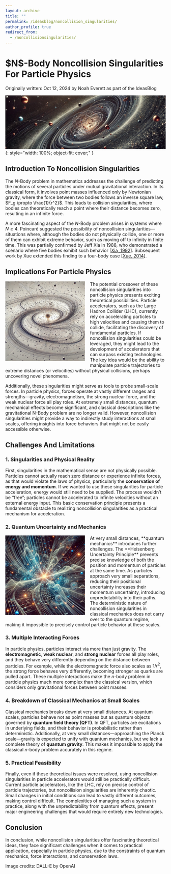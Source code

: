 ```yaml
---
layout: archive
title: ""
permalink: /ideasblog/noncollision_singularities/
author_profile: true
redirect_from:
  - /noncollisionsingularities/
---
```


<h1>$N$-Body Noncollision Singularities For Particle Physics</h1>
<p style="margin: 0;">Originally written: Oct 12, 2024 by Noah Everett as part of the IdeasBlog</p>

![Image 1](/images/noncollision.jpeg){: style="width: 100%; object-fit: cover;" }

## Introduction To Noncollision Singularities

The $N$-Body problem in mathematics addresses the challenge of predicting the motions of several particles under mutual gravitational interaction. In its classical form, it involves point masses influenced only by Newtonian gravity, where the force between two bodies follows an inverse square law, $F_g \propto \frac{1}{r^2}$. This leads to collision singularities, where bodies can theoretically reach a point where their distance becomes zero, resulting in an infinite force.

A more fascinating aspect of the $N$-Body problem arises in systems where $N \geq 4$. Poincaré suggested the possibility of noncollision singularities—situations where, although the bodies do not physically collide, one or more of them can exhibit extreme behavior, such as moving off to infinity in finite time. This was partially confirmed by Jeff Xia in 1988, who demonstrated a scenario where five bodies exhibit such behavior [[Xia, 1992](https://www.jstor.org/stable/2946572?origin=crossref)]. Subsequent work by Xue extended this finding to a four-body case [[Xue, 2014](https://arxiv.org/abs/1409.0048)].

## Implications For Particle Physics

<img src="/images/nbody.jpeg" style="max-height: 250px; max-width: 100%; margin-right: 16px; margin-bottom: 10px" align=left>
The potential crossover of these noncollision singularities into particle physics presents exciting theoretical possibilities. Particle accelerators, such as the Large Hadron Collider (LHC), currently rely on accelerating particles to high velocities and causing them to collide, facilitating the discovery of fundamental particles. If noncollision singularities could be leveraged, they might lead to the development of accelerators that can surpass existing technologies. The key idea would be the ability to manipulate particle trajectories to extreme distances (or velocities) without physical collisions, perhaps uncovering novel phenomena.

Additionally, these singularities might serve as tools to probe small-scale forces. In particle physics, forces operate at vastly different ranges and strengths—gravity, electromagnetism, the strong nuclear force, and the weak nuclear force all play roles. At extremely small distances, quantum mechanical effects become significant, and classical descriptions like the gravitational N-Body problem are no longer valid. However, noncollision singularities might provide a way to indirectly study interactions at small scales, offering insights into force behaviors that might not be easily accessible otherwise.

## Challenges And Limitations

### 1. Singularities and Physical Reality

First, singularities in the mathematical sense are not physically possible. 
Particles cannot actually reach zero distance or experience infinite forces, as that would violate the laws of physics, particularly the **conservation of energy and momentum**. 
If we wanted to use these singularities for particle acceleration, energy would still need to be supplied. 
The process wouldn’t be “free”; particles cannot be accelerated to infinite velocities without an external energy input. 
This basic conservation principle presents a fundamental obstacle to realizing noncollision singularities as a practical mechanism for acceleration.

### 2. Quantum Uncertainty and Mechanics

<img src="/images/qmNoncollision.jpeg" style="max-height: 250px; max-width: 100%; margin-right: 16px; margin-bottom: 10px" align=left>
At very small distances, **quantum mechanics** introduces further challenges. 
The **Heisenberg Uncertainty Principle** prevents precise knowledge of both the position and momentum of particles at the same time. 
As particles approach very small separations, reducing their positional uncertainty increases their momentum uncertainty, introducing unpredictability into their paths. 
The deterministic nature of noncollision singularities in classical mechanics does not carry over to the quantum regime, making it impossible to precisely control particle behavior at these scales.

### 3. Multiple Interacting Forces

In particle physics, particles interact via more than just gravity. 
The **electromagnetic**, **weak nuclear**, and **strong nuclear** forces all play roles, and they behave very differently depending on the distance between particles. 
For example, while the electromagnetic force also scales as $1/r^2$, the strong force behaves very differently, becoming stronger as quarks are pulled apart. 
These multiple interactions make the $n$-body problem in particle physics much more complex than the classical version, which considers only gravitational forces between point masses.

### 4. Breakdown of Classical Mechanics at Small Scales

Classical mechanics breaks down at very small distances. 
At quantum scales, particles behave not as point masses but as quantum objects governed by **quantum field theory (QFT)**. 
In QFT, particles are excitations in underlying fields, and their behavior is probabilistic rather than deterministic. 
Additionally, at very small distances—approaching the Planck scale—gravity is expected to unify with quantum mechanics, but we lack a complete theory of **quantum gravity**. 
This makes it impossible to apply the classical $n$-body problem accurately in this regime.

### 5. Practical Feasibility

Finally, even if these theoretical issues were resolved, using noncollision singularities in particle accelerators would still be practically difficult. 
Current particle accelerators, like the LHC, rely on precise control of particle trajectories, but noncollision singularities are inherently chaotic. 
Small changes in initial conditions can lead to vastly different outcomes, making control difficult. 
The complexities of managing such a system in practice, along with the unpredictability from quantum effects, present major engineering challenges that would require entirely new technologies.

## Conclusion

In conclusion, while noncollision singularities offer fascinating theoretical ideas, they face significant challenges when it comes to practical application, especially in particle physics, due to the constraints of quantum mechanics, force interactions, and conservation laws.

Image credits: DALL-E by OpenAI
